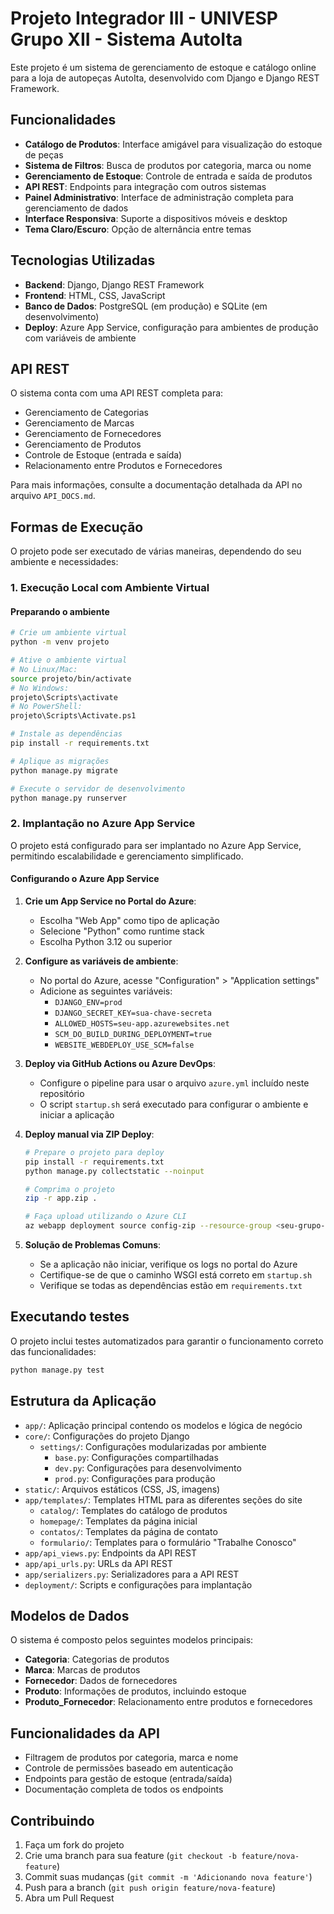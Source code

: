 # Projeto Integrador III - UNIVESP Grupo XII - Sistema AutoIta

Este projeto é um sistema de gerenciamento de estoque e catálogo online para a loja de autopeças AutoIta, desenvolvido com Django e Django REST Framework.

## Funcionalidades

- **Catálogo de Produtos**: Interface amigável para visualização do estoque de peças
- **Sistema de Filtros**: Busca de produtos por categoria, marca ou nome
- **Gerenciamento de Estoque**: Controle de entrada e saída de produtos
- **API REST**: Endpoints para integração com outros sistemas
- **Painel Administrativo**: Interface de administração completa para gerenciamento de dados
- **Interface Responsiva**: Suporte a dispositivos móveis e desktop
- **Tema Claro/Escuro**: Opção de alternância entre temas

## Tecnologias Utilizadas

- **Backend**: Django, Django REST Framework
- **Frontend**: HTML, CSS, JavaScript
- **Banco de Dados**: PostgreSQL (em produção) e SQLite (em desenvolvimento)
- **Deploy**: Azure App Service, configuração para ambientes de produção com variáveis de ambiente

## API REST

O sistema conta com uma API REST completa para:

- Gerenciamento de Categorias
- Gerenciamento de Marcas
- Gerenciamento de Fornecedores
- Gerenciamento de Produtos
- Controle de Estoque (entrada e saída)
- Relacionamento entre Produtos e Fornecedores

Para mais informações, consulte a documentação detalhada da API no arquivo `API_DOCS.md`.

## Formas de Execução

O projeto pode ser executado de várias maneiras, dependendo do seu ambiente e necessidades:

### 1. Execução Local com Ambiente Virtual

#### Preparando o ambiente

```bash
# Crie um ambiente virtual
python -m venv projeto

# Ative o ambiente virtual
# No Linux/Mac:
source projeto/bin/activate
# No Windows:
projeto\Scripts\activate
# No PowerShell:
projeto\Scripts\Activate.ps1

# Instale as dependências
pip install -r requirements.txt

# Aplique as migrações
python manage.py migrate

# Execute o servidor de desenvolvimento
python manage.py runserver
```

### 2. Implantação no Azure App Service

O projeto está configurado para ser implantado no Azure App Service, permitindo escalabilidade e gerenciamento simplificado.

#### Configurando o Azure App Service

1. **Crie um App Service no Portal do Azure**:
   - Escolha "Web App" como tipo de aplicação
   - Selecione "Python" como runtime stack
   - Escolha Python 3.12 ou superior

2. **Configure as variáveis de ambiente**:
   - No portal do Azure, acesse "Configuration" > "Application settings"
   - Adicione as seguintes variáveis:
     - `DJANGO_ENV=prod`
     - `DJANGO_SECRET_KEY=sua-chave-secreta`
     - `ALLOWED_HOSTS=seu-app.azurewebsites.net`
     - `SCM_DO_BUILD_DURING_DEPLOYMENT=true`
     - `WEBSITE_WEBDEPLOY_USE_SCM=false`

3. **Deploy via GitHub Actions ou Azure DevOps**:
   - Configure o pipeline para usar o arquivo `azure.yml` incluído neste repositório
   - O script `startup.sh` será executado para configurar o ambiente e iniciar a aplicação

4. **Deploy manual via ZIP Deploy**:
   ```bash
   # Prepare o projeto para deploy
   pip install -r requirements.txt
   python manage.py collectstatic --noinput
   
   # Comprima o projeto
   zip -r app.zip .
   
   # Faça upload utilizando o Azure CLI
   az webapp deployment source config-zip --resource-group <seu-grupo-recursos> --name <seu-app-service> --src app.zip
   ```

5. **Solução de Problemas Comuns**:
   - Se a aplicação não iniciar, verifique os logs no portal do Azure
   - Certifique-se de que o caminho WSGI está correto em `startup.sh`
   - Verifique se todas as dependências estão em `requirements.txt`

## Executando testes

O projeto inclui testes automatizados para garantir o funcionamento correto das funcionalidades:

```bash
python manage.py test
```

## Estrutura da Aplicação

- `app/`: Aplicação principal contendo os modelos e lógica de negócio
- `core/`: Configurações do projeto Django
  - `settings/`: Configurações modularizadas por ambiente
    - `base.py`: Configurações compartilhadas
    - `dev.py`: Configurações para desenvolvimento
    - `prod.py`: Configurações para produção
- `static/`: Arquivos estáticos (CSS, JS, imagens)
- `app/templates/`: Templates HTML para as diferentes seções do site
  - `catalog/`: Templates do catálogo de produtos
  - `homepage/`: Templates da página inicial
  - `contatos/`: Templates da página de contato
  - `formulario/`: Templates para o formulário "Trabalhe Conosco"
- `app/api_views.py`: Endpoints da API REST
- `app/api_urls.py`: URLs da API REST
- `app/serializers.py`: Serializadores para a API REST
- `deployment/`: Scripts e configurações para implantação

## Modelos de Dados

O sistema é composto pelos seguintes modelos principais:

- **Categoria**: Categorias de produtos
- **Marca**: Marcas de produtos
- **Fornecedor**: Dados de fornecedores
- **Produto**: Informações de produtos, incluindo estoque
- **Produto_Fornecedor**: Relacionamento entre produtos e fornecedores

## Funcionalidades da API

- Filtragem de produtos por categoria, marca e nome
- Controle de permissões baseado em autenticação
- Endpoints para gestão de estoque (entrada/saída)
- Documentação completa de todos os endpoints

## Contribuindo

1. Faça um fork do projeto
2. Crie uma branch para sua feature (`git checkout -b feature/nova-feature`)
3. Commit suas mudanças (`git commit -m 'Adicionando nova feature'`)
4. Push para a branch (`git push origin feature/nova-feature`)
5. Abra um Pull Request
